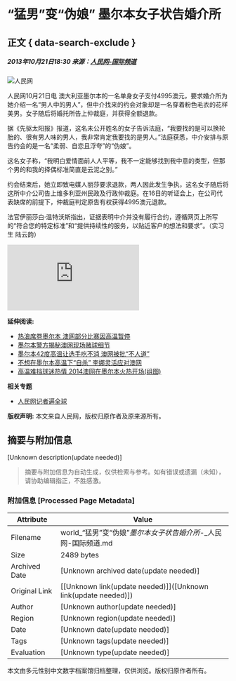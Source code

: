 # “猛男”变“伪娘” 墨尔本女子状告婚介所

## 正文 { data-search-exclude }


##### 2013年10月21日18:30 来源：[人民网-国际频道](http://world.people.com.cn/)

![人民网](http://58.68.146.78/index/?cid=&catalogs=1002&keyword=&refer=)

人民网10月21日电 澳大利亚墨尔本的一名单身女子支付4995澳元，要求婚介所为她介绍一名“男人中的男人”，但中介找来的约会对象却是一名穿着粉色毛衣的花样美男。女子随后将婚托所告上仲裁庭，并获得全额退款。

据《先驱太阳报》报道，这名未公开姓名的女子告诉法庭，“我要找的是可以换轮胎的、很有男人味的男人，我非常肯定我要找的是男人。”法庭获悉，中介安排与原告约会的是一名“柔弱、自恋且浮夸”的“伪娘”。

这名女子称，“我明白爱情面前人人平等，我不一定能够找到我中意的类型，但那个男的和我的择偶标准简直是云泥之别。”

约会结束后，她立即致电媒人丽莎要求退款，两人因此发生争执，这名女子随后将这所中介公司告上维多利亚州民政及行政仲裁庭。在16日的听证会上，在公司代表缺席的前提下，仲裁庭判定原告有权获得4995澳元退款。

法官伊丽莎白·温特沃斯指出，证据表明中介并没有履行合约，遵循网页上所写的“符合您的特定标准”和“提供持续性的服务，以贴近客户的想法和要求”。（实习生 陆云韵）

![图片](http://www.people.com.cn/GB/123231/365206/index.html)

**延伸阅读:**

- [热浪席卷墨尔本 澳网部分比赛因高温暂停](http://sports.people.com.cn/n/2014/0116/c372175-24140206.html)
- [墨尔本警方揭秘澳网现场赌球细节](http://sports.people.com.cn/n/2014/0116/c22176-24136786.html)
- [墨尔本42度高温让选手吃不消 澳网被批“不人道”](http://sports.people.com.cn/n/2014/0115/c22155-24126435.html)
- [不想在墨尔本高温下“自杀” 李娜灵活应对澳网](http://sports.people.com.cn/n/2014/0113/c22176-24105114.html)
- [高温难挡球迷热情 2014澳网在墨尔本火热开场(组图)](http://sports.people.com.cn/n/2014/0113/c22155-24099089.html)

**相关专题**

- [人民网记者遍全球](http://www.people.com.cn/GB/other3983/index.html)

**版权声明:** 本文来自人民网，版权归原作者及原来源所有。
<!-- tcd_original_link http://world.people.com.cn/n/2013/1021/c1002-23277691.html -->


## 摘要与附加信息

<!-- tcd_abstract -->
[Unknown description(update needed)]
<!-- tcd_abstract_end -->

> 摘要与附加信息为自动生成，仅供检索与参考。如有错误或遗漏（未知），请协助编辑指正，不胜感激。

### 附加信息 [Processed Page Metadata]

| Attribute       | Value                                  |
|-----------------|----------------------------------------|
| Filename        | world_“猛男”变“伪娘”_墨尔本女子状告婚介所_-_人民网-国际频道.md                             |
| Size            | 2489 bytes                           |
| Archived Date   | [Unknown archived date(update needed)]                             |
| Original Link   | [[Unknown link(update needed)]]([Unknown link(update needed)])                       |
| Author          | [Unknown author(update needed)]                               |
| Region          | [Unknown region(update needed)]                               |
| Date            | [Unknown date(update needed)]                                 |
| Tags            | [Unknown tags(update needed)]                                 |
| Evaluation            | [Unknown type(update needed)]                                 |
<!-- tcd_table_end -->

本文由多元性别中文数字档案馆归档整理，仅供浏览。版权归原作者所有。
